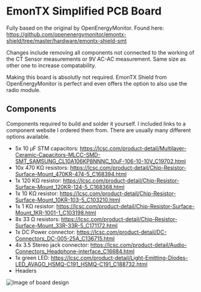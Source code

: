 # EmonTX Simplified PCB Board

Fully based on the original by OpenEnergyMonitor. Found here: https://github.com/openenergymonitor/emontx-shield/tree/master/hardware/emontx-shield-smt

Changes include removing all components not connected to the working of the CT Sensor measurements or 9V AC-AC measurement. Same size as other one to increase compatability. 

Making this board is absolutly not required. EmonTX Shield from OpenEnergyMonitor is perfect and even offers the option to also use the radio module. 

## Components 
Components required to build and solder it yourself. I included links to a component website I ordered them from. There are usually many different options available. 
* 5x 10 µF STM capacitors: https://lcsc.com/product-detail/Multilayer-Ceramic-Capacitors-MLCC-SMD-SMT_SAMSUNG_CL10A106KP8NNNC_10uF-106-10-10V_C19702.html
* 10x 470 KΩ resistors: https://lcsc.com/product-detail/Chip-Resistor-Surface-Mount_470KR-474-5_C168394.html
* 1x 120 KΩ resistor: https://lcsc.com/product-detail/Chip-Resistor-Surface-Mount_120KR-124-5_C168368.html
* 1x 10 KΩ resistor: https://lcsc.com/product-detail/Chip-Resistor-Surface-Mount_10KR-103-5_C103210.html
* 1x 1 KΩ resistor: https://lcsc.com/product-detail/Chip-Resistor-Surface-Mount_1KR-1001-1_C103198.html
* 8x 33 Ω resistors: https://lcsc.com/product-detail/Chip-Resistor-Surface-Mount_33R-33R-5_C171172.html
* 1x DC Power connector: https://lcsc.com/product-detail/DC-Connectors_DC-005-25A_C136715.html
* 4x 3.5 Stereo jack connector: https://lcsc.com/product-detail/Audio-Connectors_Headphone-interface_C16684.html
* 1x green LED: https://lcsc.com/product-detail/Light-Emitting-Diodes-LED_AVAGO_HSMQ-C191_HSMQ-C191_C188732.html
* Headers

![Image of board design](https://i.imgur.com/5BEtQrJ.png "Board design")
